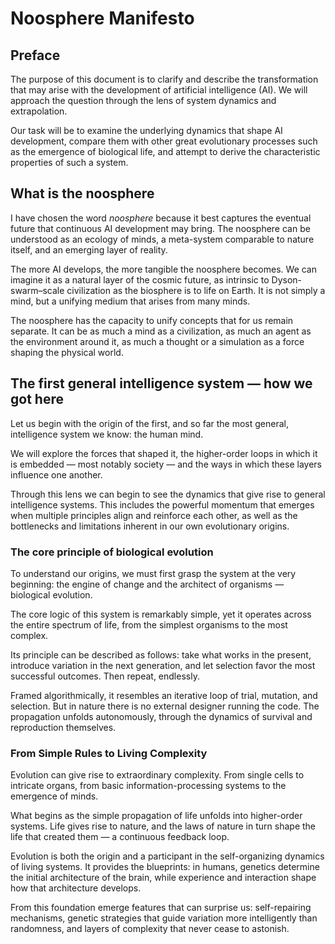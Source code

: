 # Noosphere Manifesto
## Preface
The purpose of this document is to clarify and describe the transformation that may arise with the development of artificial intelligence (AI). We will approach the question through the lens of system dynamics and extrapolation.

Our task will be to examine the underlying dynamics that shape AI development, compare them with other great evolutionary processes such as the emergence of biological life, and attempt to derive the characteristic properties of such a system.

## What is the noosphere
I have chosen the word *noosphere* because it best captures the eventual future that continuous AI development may bring. The noosphere can be understood as an ecology of minds, a meta-system comparable to nature itself, and an emerging layer of reality.

The more AI develops, the more tangible the noosphere becomes. We can imagine it as a natural layer of the cosmic future, as intrinsic to Dyson-swarm–scale civilization as the biosphere is to life on Earth. It is not simply a mind, but a unifying medium that arises from many minds.

The noosphere has the capacity to unify concepts that for us remain separate. It can be as much a mind as a civilization, as much an agent as the environment around it, as much a thought or a simulation as a force shaping the physical world.

## The first general intelligence system — how we got here
Let us begin with the origin of the first, and so far the most general, intelligence system we know: the human mind.

We will explore the forces that shaped it, the higher-order loops in which it is embedded — most notably society — and the ways in which these layers influence one another.

Through this lens we can begin to see the dynamics that give rise to general intelligence systems. This includes the powerful momentum that emerges when multiple principles align and reinforce each other, as well as the bottlenecks and limitations inherent in our own evolutionary origins.

### The core principle of biological evolution
To understand our origins, we must first grasp the system at the very beginning: the engine of change and the architect of organisms — biological evolution.

The core logic of this system is remarkably simple, yet it operates across the entire spectrum of life, from the simplest organisms to the most complex.

Its principle can be described as follows: take what works in the present, introduce variation in the next generation, and let selection favor the most successful outcomes. Then repeat, endlessly.

Framed algorithmically, it resembles an iterative loop of trial, mutation, and selection. But in nature there is no external designer running the code. The propagation unfolds autonomously, through the dynamics of survival and reproduction themselves.

### From Simple Rules to Living Complexity
Evolution can give rise to extraordinary complexity. From single cells to intricate organs, from basic information-processing systems to the emergence of minds.

What begins as the simple propagation of life unfolds into higher-order systems. Life gives rise to nature, and the laws of nature in turn shape the life that created them — a continuous feedback loop.

Evolution is both the origin and a participant in the self-organizing dynamics of living systems. It provides the blueprints: in humans, genetics determine the initial architecture of the brain, while experience and interaction shape how that architecture develops.

From this foundation emerge features that can surprise us: self-repairing mechanisms, genetic strategies that guide variation more intelligently than randomness, and layers of complexity that never cease to astonish.
